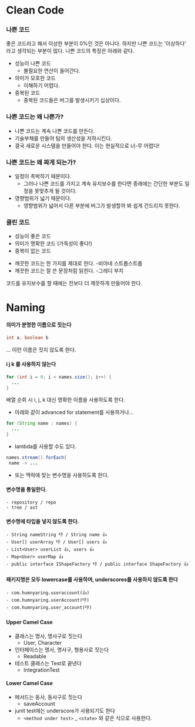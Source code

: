 # Clean Code

### 나쁜 코드
좋은 코드라고 해서 이상한 부분이 0%인 것은 아니다. 하지만 나쁜 코드는 '이상하다' 라고 생각되는 부분이 많다. 
나쁜 코드의 특징은 아래와 같다.
* 성능이 나쁜 코드
    - 불필요한 연산이 들어간다.
* 의미가 모호한 코드
    - 이해하기 어렵다.
* 중복된 코드
    - 중복된 코드들은 버그를 발생시키기 십상이다. 

### 나쁜 코드는 왜 나쁜가?
* 나쁜 코드는 계속 나쁜 코드를 만든다.
* 기술부채를 만들어 팀의 생산성을 저하시킨다.
* 결국 새로운 시스템을 만들어야 한다. 이는 현실적으로 너-무 어렵다!

### 나쁜 코드는 왜 짜게 되는가?
* 일정이 촉박하기 때문이다.
  - 그러나 나쁜 코드를 가지고 계속 유지보수를 한다면 종래에는 간단한 부분도 일정을 못맞추게 될 것이다.
* 영향범위가 넓기 때문이다.
  - 영향범위가 넓어서 다른 부분에 버그가 발생할까 봐 쉽게 건드리지 못한다. 
  
### 클린 코드
* 성능이 좋은 코드
* 의미가 명확한 코드 (가독성이 좋다!)
* 중복이 없는 코드

- 깨끗한 코드는 한 가지를 제대로 한다. -비야네 스트롭스트룹
- 깨끗한 코드는 잘 쓴 문장처럼 읽힌다. -그레디 부치

코드를 유지보수를 할 때에는 전보다 더 깨끗하게 만들어야 한다. 


# Naming

#### 의미가 분명한 이름으로 짓는다
```java
int a, boolean b
```
... 이런 이름은 짓지 않도록 한다.

#### i j k 를 사용하지 않는다
```java
for (int i = 0; i < names.size(); i++) {
  ...
}
```
배열 순회 시 i, j, k 대신 명확한 이름을 사용하도록 한다.

* 아래와 같이 advanced for statement를 사용하거나...
```java
for (String name : names) {
  ...
}
```

* lambda를 사용할 수도 있다.
```java
names.stream().forEach{
 name -> ...
```

* 또는 맥락에 맞는 변수명을 사용하도록 한다.

#### 변수명을 통일한다.
    - repository / repo 
    - tree / ast 

#### 변수명에 타입을 넣지 않도록 한다.
    - String nameString 👎 / String name 👍
    - User[] userArray 👎 / User[] users 👍
    - List<User> userList 👍, users 👍
    - Map<User> userMap 👍
    - public interface IShapeFactory 👎 / public interface ShapeFactory 👍
    
#### 패키지명은 모두 lowercase를 사용하며, underscores를 사용하지 않도록 한다
    - com.humnyaring.useraccount(👍)
    - com.humnyaring.userAccount(👎)
    - com.humnyaring.user_account(👎)
    
#### Upper Camel Case
- 클래스는 명사, 명사구로 짓는다
    - User, Character
- 인터페이스는 명사, 명사구, 형용사로 짓는다
    - Readable
- 테스트 클래스는 Test로 끝낸다
    - IntegrationTest
    
#### Lower Camel Case
- 메서드는 동사, 동사구로 짓는다
    - saveAccount
- junit test에는 underscore가 사용되기도 한다
    - `<method under test>` _ `<state>` 와 같은 식으로 사용한다.
